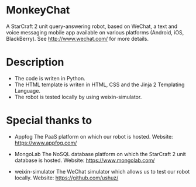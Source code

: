 MonkeyChat
==========
A StarCraft 2 unit query-answering robot, based on WeChat, a text and voice
messaging mobile app available on various platforms (Android, iOS, BlackBerry).
See http://www.wechat.com/ for more details.

Description
==========
- The code is writen in Python.
- The HTML template is writen in HTML, CSS and the  Jinja 2 Templating Language.
- The robot is tested locally by using weixin-simulator.


Special thanks to
==========
- Appfog
The PaaS platform on which our robot is hosted.
Website: https://www.appfog.com/

- MongoLab
The NoSQL database platform on which the StarCraft 2 unit database is hosted.
Website: https://www.mongolab.com/

- weixin-simulator
The WeChat simulator which allows us to test our robot locally.
Website: https://github.com/ushuz/
